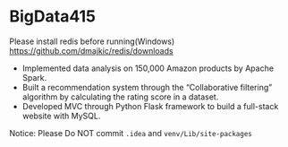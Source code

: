 # BigData415

Please install redis before running(Windows)
https://github.com/dmajkic/redis/downloads

- Implemented data analysis on 150,000 Amazon products by Apache Spark.
- Built a recommendation system through the “Collaborative filtering” algorithm by calculating the rating score in a dataset.
- Developed MVC through Python Flask framework to build a full-stack website with MySQL.

Notice:
Please Do NOT commit `.idea` and  `venv/Lib/site-packages`
